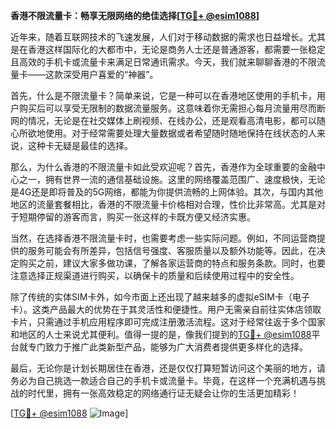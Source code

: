 **香港不限流量卡：畅享无限网络的绝佳选择[[TG💪+ @esim1088](https://t.me/s/esim1088)]**

近年来，随着互联网技术的飞速发展，人们对于移动数据的需求也日益增长。尤其是在香港这样国际化的大都市中，无论是商务人士还是普通游客，都需要一张稳定且高效的手机卡或流量卡来满足日常通讯需求。今天，我们就来聊聊香港的不限流量卡——这款深受用户喜爱的“神器”。

首先，什么是不限流量卡？简单来说，它是一种可以在香港地区使用的手机卡，用户购买后可以享受无限制的数据流量服务。这意味着你无需担心每月流量用尽而断网的情况，无论是在社交媒体上刷视频、在线办公，还是观看高清电影，都可以随心所欲地使用。对于经常需要处理大量数据或者希望随时随地保持在线状态的人来说，这种卡无疑是最佳的选择。

那么，为什么香港的不限流量卡如此受欢迎呢？首先，香港作为全球重要的金融中心之一，拥有世界一流的通信基础设施。这里的网络覆盖范围广、速度极快，无论是4G还是即将普及的5G网络，都能为你提供流畅的上网体验。其次，与国内其他地区的流量套餐相比，香港的不限流量卡价格相对合理，性价比非常高。尤其是对于短期停留的游客而言，购买一张这样的卡既方便又经济实惠。

当然，在选择香港不限流量卡时，也需要考虑一些实际问题。例如，不同运营商提供的服务可能会有所差异，包括信号强度、客服质量以及额外功能等。因此，在决定购买之前，建议大家多做功课，了解各家运营商的特点和服务条款。同时，也要注意选择正规渠道进行购买，以确保卡的质量和后续使用过程中的安全性。

除了传统的实体SIM卡外，如今市面上还出现了越来越多的虚拟eSIM卡（电子卡）。这类产品最大的优势在于其灵活性和便捷性。用户无需亲自前往实体店领取卡片，只需通过手机应用程序即可完成注册激活流程。这对于经常往返于多个国家和地区的人士来说尤其便利。值得一提的是，像我们提到的[TG💪+ @esim1088](https://t.me/s/esim1088)平台就专门致力于推广此类新型产品，能够为广大消费者提供更多样化的选择。

最后，无论你是计划长期居住在香港，还是仅仅打算短暂访问这个美丽的地方，请务必为自己挑选一款适合自己的手机卡或流量卡。毕竟，在这样一个充满机遇与挑战的时代里，拥有一张高效稳定的网络通行证无疑会让你的生活更加精彩！

[[TG💪+ @esim1088](https://t.me/s/esim1088) ![Image](https://i.postimg.cc/4NQfJmqS/Snipaste-2025-05-13-00-14-12.png)]